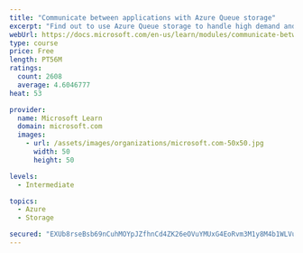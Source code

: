 ```yaml
---
title: "Communicate between applications with Azure Queue storage"
excerpt: "Find out to use Azure Queue storage to handle high demand and improve resilience in your distributed applications."
webUrl: https://docs.microsoft.com/en-us/learn/modules/communicate-between-apps-with-azure-queue-storage/
type: course
price: Free
length: PT56M
ratings:
  count: 2608
  average: 4.6046777
heat: 53

provider:
  name: Microsoft Learn
  domain: microsoft.com
  images:
    - url: /assets/images/organizations/microsoft.com-50x50.jpg
      width: 50
      height: 50

levels:
  - Intermediate

topics:
  - Azure
  - Storage

secured: "EXUb8rseBsb69nCuhMOYpJZfhnCd4ZK26eOVuYMUxG4EoRvm3M1y8M4b1WLVuYAV2zO9mWpGFB22IMCbEQK5wr2lmDN3Ni4fEUedxLbqMO2w/eFozkOigHFZppWTZoB4nCR4D0sWhJp44/AGQKr7g/0oEywp4oHn66D/LJ6fYGjCQdK/wGJQASgtL9EJS2FpL2qgqtkBHQQVsqstq5S0m07AIp58Vs3w4qVHRyP5ySxx6kP0V7523DRAFq0DaUW3hpaGg2KxMlQSvEtboMR4eBMJI2nj/0k9xf0E7/anPwzvK+ExslrxrqN88fJujL5CCli+quMh82uhloUSPG+aq1zu2I4p0MRYiCIkIbFBfOF8sgohRxBP5DXHj+9K6x2IxGnBgsV/2U+K/92naX4WT/9ZUg3HKaKvqfopGDL4vbw=;A1k4i1J0BnPLAX+iQ3bDpg=="
---
```


